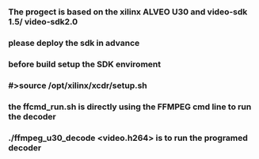 ### The progect is based on the xilinx ALVEO U30 and video-sdk 1.5/ video-sdk2.0
### please deploy the sdk in advance

### before build setup the SDK enviroment
### #>source /opt/xilinx/xcdr/setup.sh
### the ffcmd_run.sh is directly using the FFMPEG cmd line to run the decoder
### ./ffmpeg_u30_decode <video.h264> is to run the programed decoder